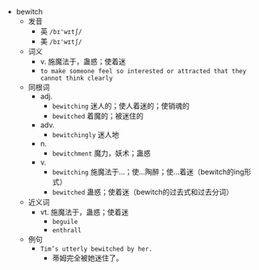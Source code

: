 - bewitch
  - 发音
    - 英 `/bɪ'wɪtʃ/`
    - 美 `/bɪ'wɪtʃ/`
  - 词义
    - v. 施魔法于，蛊惑；使着迷
    - `to make someone feel so interested or attracted that they cannot think clearly`
  - 同根词
    - adj.
      - `bewitching` 迷人的；使人着迷的；使销魂的
      - `bewitched` 着魔的；被迷住的
    - adv.
      - `bewitchingly` 迷人地
    - n.
      - `bewitchment` 魔力，妖术；蛊惑
    - v.
      - `bewitching` 施魔法于…；使…陶醉；使…着迷（bewitch的ing形式）
      - `bewitched` 蛊惑；使着迷（bewitch的过去式和过去分词）
  - 近义词
    - vt. 施魔法于，蛊惑；使着迷
      - `beguile`
      - `enthrall`
  - 例句
    - `Tim’s utterly bewitched by her.`
      - 蒂姆完全被她迷住了。

